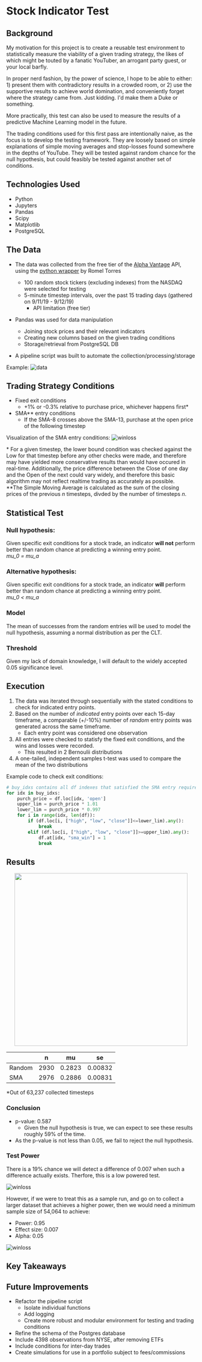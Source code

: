 # Stock Indicator Test

## Background
My motivation for this project is to create a reusable test environment to statistically measure the viability of a given trading strategy, the likes of which might be touted by a fanatic YouTuber, an arrogant party guest, or your local barfly. 

In proper nerd fashion, by the power of science, I hope to be able to either: 1) present them with contradictory results in a crowded room, or 2) use the supportive results to achieve world domination, and conveniently forget where the strategy came from. Just kidding. I'd make them a Duke or something.

More practically, this test can also be used to measure the results of a predictive Machine Learning model in the future. 

The trading conditions used for this first pass are intentionally naive, as the focus is to develop the testing framework. They are loosely based on simple explanations of simple moving averages and stop-losses found somewhere in the depths of YouTube. They will be tested against random chance for the null hypothesis, but could feasibly be tested against another set of conditions.

## Technologies Used
* Python
* Jupyters
* Pandas
* Scipy
* Matplotlib
* PostgreSQL

## The Data
* The data was collected from the free tier of the [Alpha Vantage](https://www.alphavantage.co/) API, using the [python wrapper](https://github.com/RomelTorres/alpha_vantage) by Romel Torres 
	* 100 random stock tickers (excluding indexes) from the NASDAQ were selected for testing 	
	* 5-minute timestep intervals, over the past 15 trading days (gathered on 9/11/19 - 9/12/19)
		* API limitation (free tier)

* Pandas was used for data manipulation
	* Joining stock prices and their relevant indicators
	* Creating new columns based on the given trading conditions
	* Storage/retrieval from PostgreSQL DB

* A pipeline script was built to automate the collection/processing/storage

Example:
![data](images/data.png)

## Trading Strategy Conditions
* Fixed exit conditions
	*  +1% or -0.3% relative to purchase price, whichever happens first*
* SMA** entry conditions
	* If the SMA-8 crosses above the SMA-13, purchase at the open price of the following timestep 	

Visualization of the SMA entry conditions:
![winloss](images/pricechart.png)

\* For a given timestep, the lower bound condition was checked against the Low for that timestep before any other checks were made, and therefore may have yielded more conservative results than would have occured in real-time. Additionally, the price difference between the Close of one day and the Open of the next could vary widely, and therefore this basic algorithm may not reflect realtime trading as accurately as possible.<br>
\*\*The Simple Moving Average is calculated as the sum of the closing prices of the previous *n* timesteps, divded by the number of timesteps *n*. 
 
## Statistical Test
### Null hypothesis:
Given specific exit conditions for a stock trade, an indicator **will not** perform better than random chance at predicting a winning entry point. <br> *mu\_0 = mu\_a*

### Alternative hypothesis:
Given specific exit conditions for a stock trade, an indicator **will** perform better than random chance at predicting a winning entry point. <br> *mu\_0 < mu\_a*

### Model
The mean of successes from the random entries will be used to model the null hypothesis, assuming a normal distribution as per the CLT.

### Threshold
Given my lack of domain knowledge, I will default to the widely accepted 0.05 significance level.

## Execution
1. The data was iterated through sequentially with the stated conditions to check for indicated entry points.
2. Based on the number of *indicated* entry points over each 15-day timeframe, a comparable (+/-10%) number of *random* entry points was generated across the same timeframe.
	* Each entry point was considered one observation 
3. All entries were checked to statisfy the fixed exit conditions, and the wins and losses were recorded.
	* This resulted in 2 Bernoulii distributions
4. A one-tailed, independent samples t-test was used to compare the mean of the two distributions

Example code to check exit conditions:

```python
# buy_idxs contains all df indexes that satisfied the SMA entry requirements
for idx in buy_idxs:
    purch_price = df.loc[idx, 'open']
    upper_lim = purch_price * 1.01
    lower_lim = purch_price * 0.997
    for i in range(idx, len(df)):
        if (df.loc[i, ["high", "low", "close"]]<=lower_lim).any():
            break
        elif (df.loc[i, ["high", "low", "close"]]>=upper_lim).any():
            df.at[idx, "sma_win"] = 1
            break

```

## Results

<p align="center">
  <img height="460" src="images/winloss.png">
</p>

|      |   n   |   mu   |   se
|------|-------|--------|------
|Random| 2930  | 0.2823 |0.00832
|SMA   | 2976  |0.2886  |0.00831

\*Out of 63,237 collected timesteps



### Conclusion
* p-value: 0.587
	* Given the null hypothesis is true, we can expect to see these results roughly 59% of the time.
* As the p-value is not less than 0.05, we fail to reject the null hypothesis.

### Test Power
There is a 19% chance we will detect a difference of 0.007 when such a difference actually exists. Therfore, this is a low powered test.

![winloss](images/testpower.png)

However, if we were to treat this as a sample run, and go on to collect a larger dataset that achieves a higher power, then we would need a minimum sample size of 54,064 to achieve: 

* Power: 0.95
* Effect size: 0.007
* Alpha: 0.05


![winloss](images/largenpower.png)

## Key Takeaways


## Future Improvements
* Refactor the pipeline script
	* Isolate individual functions
	* Add logging
	* Create more robust and modular environment for testing and trading conditions
* Refine the schema of the Postgres database
* Include 4398 observations from NYSE, after removing ETFs
* Include conditions for inter-day trades
* Create simulations for use in a portfolio subject to fees/commissions

